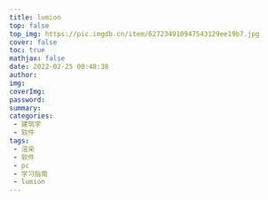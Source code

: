 ```yaml
---
title: lumion
top: false
top_img: https://pic.imgdb.cn/item/627234910947543129ee19b7.jpg
cover: false
toc: true
mathjax: false
date: 2022-02-25 00:48:38
author:
img:
coverImg:
password:
summary:
categories:
 - 建筑学
 - 软件
tags:
 - 渲染
 - 软件
 - pc
 - 学习指南
 - lumion
---
```


